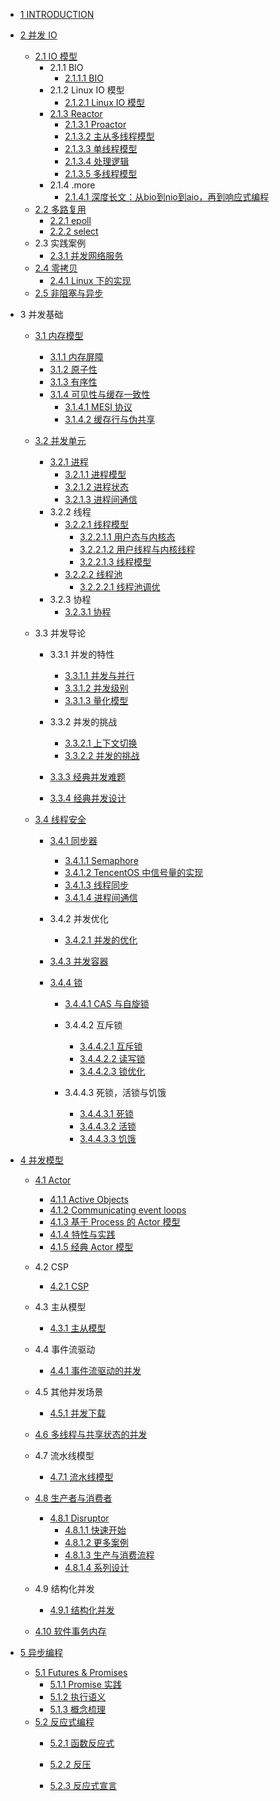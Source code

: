   - [1 INTRODUCTION](/INTRODUCTION.md)
  - [2 并发 IO](/并发%20IO/README.md)
    - [2.1 IO 模型](/并发%20IO/IO%20模型/README.md)
      - 2.1.1 BIO
        - [2.1.1.1 BIO](/并发%20IO/IO%20模型/BIO/BIO.md)
      - 2.1.2 Linux IO 模型
        - [2.1.2.1 Linux IO 模型](/并发%20IO/IO%20模型/Linux%20IO%20模型/Linux%20IO%20模型.md)
      - [2.1.3 Reactor](/并发%20IO/IO%20模型/Reactor/README.md)
        - [2.1.3.1 Proactor](/并发%20IO/IO%20模型/Reactor/Proactor.md)
        - [2.1.3.2 主从多线程模型](/并发%20IO/IO%20模型/Reactor/主从多线程模型.md)
        - [2.1.3.3 单线程模型](/并发%20IO/IO%20模型/Reactor/单线程模型.md)
        - [2.1.3.4 处理逻辑](/并发%20IO/IO%20模型/Reactor/处理逻辑.md)
        - [2.1.3.5 多线程模型](/并发%20IO/IO%20模型/Reactor/多线程模型.md)
      - 2.1.4 .more
        - [2.1.4.1 深度长文：从bio到nio到aio，再到响应式编程](/并发%20IO/IO%20模型/.more/2021-深度长文：从bio到nio到aio，再到响应式编程.md)
    - [2.2 多路复用](/并发%20IO/多路复用/README.md)
      - [2.2.1 epoll](/并发%20IO/多路复用/epoll.md)
      - [2.2.2 select](/并发%20IO/多路复用/select.md)
    - 2.3 实践案例
      - [2.3.1 并发网络服务](/并发%20IO/实践案例/并发网络服务.md)
    - [2.4 零拷贝](/并发%20IO/零拷贝/README.md)
      - [2.4.1 Linux 下的实现](/并发%20IO/零拷贝/Linux%20下的实现.md)
    - [2.5 非阻塞与异步](/并发%20IO/非阻塞与异步.md)
  - 3 并发基础
    - [3.1 内存模型](/并发基础/内存模型/README.md)
      - [3.1.1 内存屏障](/并发基础/内存模型/内存屏障.md)
      - [3.1.2 原子性](/并发基础/内存模型/原子性.md)
      - [3.1.3 有序性](/并发基础/内存模型/有序性.md)
      - [3.1.4 可见性与缓存一致性](/并发基础/内存模型/可见性与缓存一致性/README.md)
        - [3.1.4.1 MESI 协议](/并发基础/内存模型/可见性与缓存一致性/MESI%20协议.md)
        - [3.1.4.2 缓存行与伪共享](/并发基础/内存模型/可见性与缓存一致性/缓存行与伪共享.md)
    - [3.2 并发单元](/并发基础/并发单元/README.md)
      - [3.2.1 进程](/并发基础/并发单元/进程/README.md)
        - [3.2.1.1 进程模型](/并发基础/并发单元/进程/进程模型.md)
        - [3.2.1.2 进程状态](/并发基础/并发单元/进程/进程状态.md)
        - [3.2.1.3 进程间通信](/并发基础/并发单元/进程/进程间通信.md)
      - 3.2.2 线程
        - [3.2.2.1 线程模型](/并发基础/并发单元/线程/线程模型/README.md)
          - [3.2.2.1.1 用户态与内核态](/并发基础/并发单元/线程/线程模型/用户态与内核态.md)
          - [3.2.2.1.2 用户线程与内核线程](/并发基础/并发单元/线程/线程模型/用户线程与内核线程.md)
          - [3.2.2.1.3 线程模型](/并发基础/并发单元/线程/线程模型/线程模型.md)
        - [3.2.2.2 线程池](/并发基础/并发单元/线程/线程池/README.md)
          - [3.2.2.2.1 线程池调优](/并发基础/并发单元/线程/线程池/线程池调优.md)
      - 3.2.3 协程
        - [3.2.3.1 协程](/并发基础/并发单元/协程/协程.md)
    - 3.3 并发导论
      - 3.3.1 并发的特性
        - [3.3.1.1 并发与并行](/并发基础/并发导论/并发的特性/并发与并行.md)
        - [3.3.1.2 并发级别](/并发基础/并发导论/并发的特性/并发级别.md)
        - [3.3.1.3 量化模型](/并发基础/并发导论/并发的特性/量化模型.md)
      - 3.3.2 并发的挑战
        - [3.3.2.1 上下文切换](/并发基础/并发导论/并发的挑战/上下文切换.md)
        - [3.3.2.2 并发的挑战](/并发基础/并发导论/并发的挑战/并发的挑战.md)
      - [3.3.3 经典并发难题](/并发基础/并发导论/经典并发难题/README.md)
        
      - [3.3.4 经典并发设计](/并发基础/并发导论/经典并发设计/README.md)
        
    - [3.4 线程安全](/并发基础/线程安全/README.md)
      - [3.4.1 同步器](/并发基础/线程安全/同步器/README.md)
        - [3.4.1.1 Semaphore](/并发基础/线程安全/同步器/Semaphore.md)
        - [3.4.1.2 TencentOS 中信号量的实现](/并发基础/线程安全/同步器/TencentOS%20中信号量的实现.md)
        - [3.4.1.3 线程同步](/并发基础/线程安全/同步器/线程同步.md)
        - [3.4.1.4 进程间通信](/并发基础/线程安全/同步器/进程间通信.md)
      - 3.4.2 并发优化
        - [3.4.2.1 并发的优化](/并发基础/线程安全/并发优化/并发的优化.md)
      - [3.4.3 并发容器](/并发基础/线程安全/并发容器/README.md)
        
      - [3.4.4 锁](/并发基础/线程安全/锁/README.md)
        - [3.4.4.1 CAS 与自旋锁](/并发基础/线程安全/锁/CAS%20与自旋锁/README.md)
          
        - 3.4.4.2 互斥锁
          - [3.4.4.2.1 互斥锁](/并发基础/线程安全/锁/互斥锁/互斥锁.md)
          - [3.4.4.2.2 读写锁](/并发基础/线程安全/锁/互斥锁/读写锁.md)
          - [3.4.4.2.3 锁优化](/并发基础/线程安全/锁/互斥锁/锁优化.md)
        - 3.4.4.3 死锁，活锁与饥饿
          - [3.4.4.3.1 死锁](/并发基础/线程安全/锁/死锁，活锁与饥饿/死锁.md)
          - [3.4.4.3.2 活锁](/并发基础/线程安全/锁/死锁，活锁与饥饿/活锁.md)
          - [3.4.4.3.3 饥饿](/并发基础/线程安全/锁/死锁，活锁与饥饿/饥饿.md)
  - [4 并发模型](/并发模型/README.md)
    - [4.1 Actor](/并发模型/Actor/README.md)
      - [4.1.1 Active Objects](/并发模型/Actor/Active%20Objects.md)
      - [4.1.2 Communicating event loops](/并发模型/Actor/Communicating%20event-loops.md)
      - [4.1.3 基于 Process 的 Actor 模型](/并发模型/Actor/基于%20Process%20的%20Actor%20模型.md)
      - [4.1.4 特性与实践](/并发模型/Actor/特性与实践.md)
      - [4.1.5 经典 Actor 模型](/并发模型/Actor/经典%20Actor%20模型.md)
    - 4.2 CSP
      - [4.2.1 CSP](/并发模型/CSP/CSP.md)
    - 4.3 主从模型
      - [4.3.1 主从模型](/并发模型/主从模型/主从模型.md)
    - 4.4 事件流驱动
      - [4.4.1 事件流驱动的并发](/并发模型/事件流驱动/事件流驱动的并发.md)
    - 4.5 其他并发场景
      - [4.5.1 并发下载](/并发模型/其他并发场景/并发下载.md)
    - [4.6 多线程与共享状态的并发](/并发模型/多线程与共享状态的并发/README.md)
      
    - 4.7 流水线模型
      - [4.7.1 流水线模型](/并发模型/流水线模型/流水线模型.md)
    - [4.8 生产者与消费者](/并发模型/生产者与消费者/README.md)
      - [4.8.1 Disruptor](/并发模型/生产者与消费者/Disruptor/README.md)
        - [4.8.1.1 快速开始](/并发模型/生产者与消费者/Disruptor/快速开始.md)
        - [4.8.1.2 更多案例](/并发模型/生产者与消费者/Disruptor/更多案例.md)
        - [4.8.1.3 生产与消费流程](/并发模型/生产者与消费者/Disruptor/生产与消费流程.md)
        - [4.8.1.4 系列设计](/并发模型/生产者与消费者/Disruptor/系列设计.md)
    - 4.9 结构化并发
      - [4.9.1 结构化并发](/并发模型/结构化并发/结构化并发.md)
    - [4.10 软件事务内存](/并发模型/软件事务内存/README.md)
      
  - [5 异步编程](/异步编程/README.md)
    - [5.1 Futures & Promises](/异步编程/Futures%20&%20Promises/README.md)
      - [5.1.1 Promise 实践](/异步编程/Futures%20&%20Promises/Promise%20实践.md)
      - [5.1.2 执行语义](/异步编程/Futures%20&%20Promises/执行语义.md)
      - [5.1.3 概念梳理](/异步编程/Futures%20&%20Promises/概念梳理.md)
    - [5.2 反应式编程](/异步编程/反应式编程/README.md)
      - [5.2.1 函数反应式](/异步编程/反应式编程/函数反应式/README.md)
        
      - [5.2.2 反压](/异步编程/反应式编程/反压.md)
      - [5.2.3 反应式宣言](/异步编程/反应式编程/反应式宣言.md)